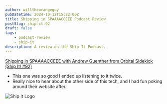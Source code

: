 ```yaml
---
author: willtheorangeguy
pubDatetime: 2024-10-12T15:22:00Z
title: Shipping in SPAAAACCEEE Podcast Review
postSlug: ship-it-92
draft: false
tags:
    - podcast-review
    - ship-it
description: A review on the Ship It Podcast.
---
```


[Shipping in SPAAAACCEEE with Andrew Guenther from Orbital Sidekick (Ship It! #92)](https://changelog.com/shipit/92)

- This one was so good I ended up listening to it twice.
- Really nice to hear about the other side of this tech, and I had fun poking around their website after.

![Ship It Logo](https://is1-ssl.mzstatic.com/image/thumb/Podcasts125/v4/54/d0/5c/54d05c17-2bf4-502e-f1d3-78374cf66650/mza_8872269324412302291.png/300x300bb.webp)
